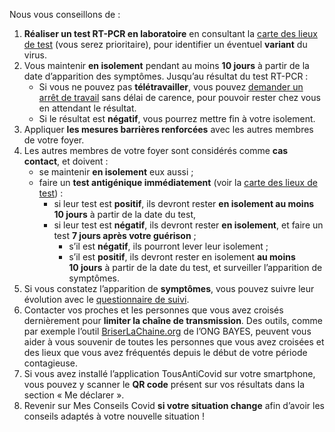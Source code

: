 Nous vous conseillons de :

1. **Réaliser un test RT-PCR en laboratoire** en consultant la <a href="#conseils-depistage" class="lien-depistage">carte des lieux de test</a> (vous serez prioritaire), pour identifier un éventuel **variant** du virus.
2. Vous maintenir **en isolement** pendant au moins **10 jours** à partir de la date d’apparition des symptômes. Jusqu’au résultat du test RT-PCR :
    * Si vous ne pouvez pas **télétravailler**, vous pouvez [demander un arrêt de travail](https://declare.ameli.fr/isolement/conditions) sans délai de carence, pour pouvoir rester chez vous en attendant le résultat.
    * Si le résultat est **négatif**, vous pourrez mettre fin à votre isolement.
3. Appliquer **les mesures barrières renforcées** avec les autres membres de votre foyer.
4. Les autres membres de votre foyer sont considérés comme **cas contact**, et doivent :
    - se maintenir **en isolement** eux aussi ;
    - faire un **test antigénique immédiatement** (voir la <a href="#conseils-depistage" class="lien-depistage">carte des lieux de test</a>) :
        - si leur test est **positif**, ils devront rester **en isolement au moins 10 jours** à partir de la date du test,
        - si leur test est **négatif**, ils devront rester **en isolement**, et faire un test **7 jours après votre guérison** ;
            * s’il est **négatif**, ils pourront lever leur isolement ;
            * s’il est **positif**, ils devront rester en isolement **au moins 10 jours** à partir de la date du test, et surveiller l’apparition de symptômes.
5. Si vous constatez l’apparition de **symptômes**, vous pouvez suivre leur évolution avec le [questionnaire de suivi](#suivisymptomes).
6. Contacter vos proches et les personnes que vous avez croisés dernièrement pour **limiter la chaîne de transmission**. Des outils, comme par exemple l’outil [BriserLaChaine.org](https://www.briserlachaine.org/statut) de l’ONG BAYES, peuvent vous aider à vous souvenir de toutes les personnes que vous avez croisées et des lieux que vous avez fréquentés depuis le début de votre période contagieuse.
7. Si vous avez installé l’application TousAntiCovid sur votre smartphone, vous pouvez y scanner le **QR code** présent sur vos résultats dans la section « Me déclarer ».
8. Revenir sur Mes Conseils Covid **si votre situation change** afin d’avoir les conseils adaptés à votre nouvelle situation !
